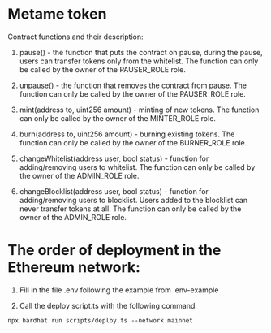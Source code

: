 # Metame token

Contract functions and their description:

1. pause() - the function that puts the contract on pause, during the pause, users can transfer tokens only from the whitelist. The function can only be called by the owner of the PAUSER_ROLE role.

2. unpause() - the function that removes the contract from pause. The function can only be called by the owner of the PAUSER_ROLE role.

3. mint(address to, uint256 amount) - minting of new tokens. The function can only be called by the owner of the MINTER_ROLE role.

4. burn(address to, uint256 amount) - burning existing tokens. The function can only be called by the owner of the BURNER_ROLE role.

5. changeWhitelist(address user, bool status) - function for adding/removing users to whitelist. The function can only be called by the owner of the ADMIN_ROLE role.

6. changeBlocklist(address user, bool status) - function for adding/removing users to blocklist. Users added to the blocklist can never transfer tokens at all. The function can only be called by the owner of the ADMIN_ROLE role.

# The order of deployment in the Ethereum network:

1. Fill in the file .env following the example from .env-example

2. Call the deploy script.ts with the following command:

```shell
npx hardhat run scripts/deploy.ts --network mainnet
```
